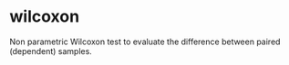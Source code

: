 # wilcoxon
Non parametric Wilcoxon test to evaluate the difference between paired (dependent) samples. 

